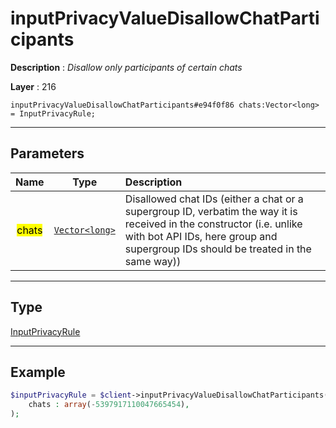 # inputPrivacyValueDisallowChatParticipants

**Description** : *Disallow only participants of certain chats*

**Layer** : 216

```tl
inputPrivacyValueDisallowChatParticipants#e94f0f86 chats:Vector<long> = InputPrivacyRule;
```

---

## Parameters

| Name | Type | Description |
| :---: | :---: | :--- |
| <mark>chats</mark> | [`Vector<long>`](type/long) | Disallowed chat IDs (either a chat or a supergroup ID, verbatim the way it is received in the constructor (i.e. unlike with bot API IDs, here group and supergroup IDs should be treated in the same way)) |

---

## Type

[InputPrivacyRule](type/InputPrivacyRule)

---

## Example

```php
$inputPrivacyRule = $client->inputPrivacyValueDisallowChatParticipants(
	chats : array(-5397917110047665454),
);
```